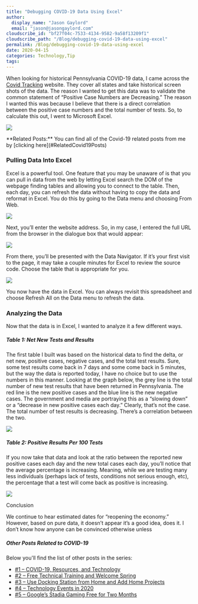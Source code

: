 ```yaml
---
title: "Debugging COVID-19 Data Using Excel"
author: 
  display_name: "Jason Gaylord"
  email: "jason@jasongaylord.com"
cloudscribe_id: "bf27f04c-7533-4134-9582-9a58f13209f1"
cloudscribe_path: "/Blog/debugging-covid-19-data-using-excel"
permalink: /Blog/debugging-covid-19-data-using-excel
date: 2020-04-15
categories: Technology,Tip
tags: 
---
```


When looking for historical Pennsylvania COVID-19 data, I came across the [Covid Tracking](https://jasong.us/2wMcLZC) website. They cover all states and take historical screen shots of the data. The reason I wanted to get this data was to validate the common statement of “Positive Case Numbers are Decreasing.” The reason I wanted this was because I believe that there is a direct correlation between the positive case numbers and the total number of tests. So, to calculate this out, I went to Microsoft Excel.

![](https://cdn.jasongaylord.com/images/2020/04/15/COVID19Data.jpg)
<div class="alert alert-primary">
**Related Posts:** You can find all of the Covid-19 related posts from me by [clicking here](#RelatedCovid19Posts)
</div>

### Pulling Data Into Excel

Excel is a powerful tool. One feature that you may be unaware of is that you can pull in data from the web by letting Excel search the DOM of the webpage finding tables and allowing you to connect to the table. Then, each day, you can refresh the data without having to copy the data and reformat in Excel. You do this by going to the Data menu and choosing From Web.

![](https://cdn.jasongaylord.com/images/2020/04/15/DataFromWebMenu.jpg)

Next, you’ll enter the website address. So, in my case, I entered the full URL from the browser in the dialogue box that would appear:

![](https://cdn.jasongaylord.com/images/2020/04/15/DataFromWebDialogue.jpg)

From there, you’ll be presented with the Data Navigator. If it’s your first visit to the page, it may take a couple minutes for Excel to review the source code. Choose the table that is appropriate for you.

![](https://cdn.jasongaylord.com/images/2020/04/15/DataNavigator.jpg)

You now have the data in Excel. You can always revisit this spreadsheet and choose Refresh All on the Data menu to refresh the data.

### 

### Analyzing the Data

Now that the data is in Excel, I wanted to analyze it a few different ways. 

##### Table 1: Net New Tests and Results

The first table I built was based on the historical data to find the delta, or net new, positive cases, negative cases, and the total test results. Sure, some test results come back in 7 days and some come back in 5 minutes, but the way the data is reported today, I have no choice but to use the numbers in this manner. Looking at the graph below, the grey line is the total number of new test results that have been returned in Pennsylvania. The red line is the new positive cases and the blue line is the new negative cases. The government and media are portraying this as a “slowing down” or a “decrease in new positive cases each day.” Clearly, that’s not the case. The total number of test results is decreasing. There’s a correlation between the two.

![](https://cdn.jasongaylord.com/images/2020/04/15/COVID19Data.jpg)

##### Table 2: Positive Results Per 100 Tests

If you now take that data and look at the ratio between the reported new positive cases each day and the new total cases each day, you’ll notice that the average percentage is increasing. Meaning, while we are testing many less individuals (perhaps lack of tests, conditions not serious enough, etc), the percentage that a test will come back as positive is increasing.

![](https://cdn.jasongaylord.com/images/2020/04/15/PositiveCasePercentage.jpg)

Conclusion

We continue to hear estimated dates for “reopening the economy.” However, based on pure data, it doesn’t appear it’s a good idea, does it. I don’t know how anyone can be convinced otherwise unless

##### Other Posts Related to COVID-19

Below you'll find the list of other posts in the series:

*   [#1 – COVID-19, Resources, and Technology](https://jasong.us/2wgSBqo)
*   [#2 – Free Technical Training and Welcome Spring](https://jasong.us/2XeHw3W)
*   [#3 – Use Docking Station from Home and Add Home Projects](https://jasong.us/3bRuoWK)
*   [#4 – Technology Events in 2020](https://jasong.us/2wvKshS)
*   [#5 – Google’s Stadia Gaming Free for Two Months](https://jasong.us/3a9Rne9)
